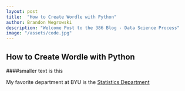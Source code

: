 ```yaml
---
layout: post
title:  "How to Create Wordle with Python"
author: Brandon Wegrowski
description: "Welcome Post to the 386 Blog - Data Science Process"
image: "/assets/code.jpg"
--- 
```


## How to Create Wordle with Python
####smaller text is this

My favorite department at BYU is the <a href="https:statistics.byu.edu" target="_blank">Statistics Department</a>







